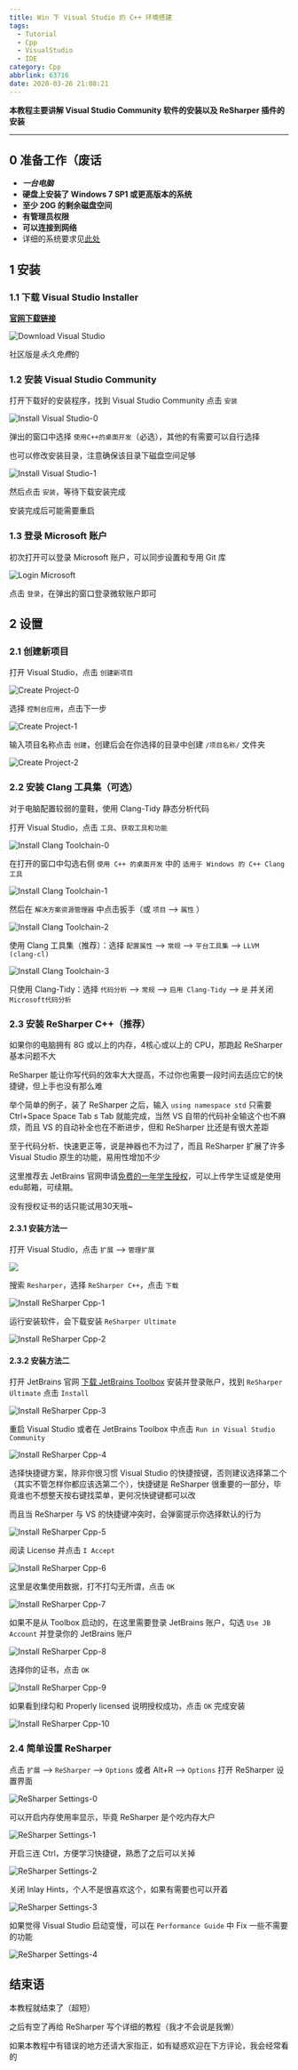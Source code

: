 ```yaml
---
title: Win 下 Visual Studio 的 C++ 环境搭建
tags:
  - Tutorial
  - Cpp
  - VisualStudio
  - IDE
category: Cpp
abbrlink: 63716
date: 2020-03-26 21:08:21
---
```



**本教程主要讲解 Visual Studio Community 软件的安装以及 ReSharper 插件的安装**

<!-- more -->

---

## 0	准备工作（废话

+ ***一台电脑***
+ **硬盘上安装了 Windows 7 SP1 或更高版本的系统**
+ **至少 20G 的剩余磁盘空间**
+ **有管理员权限**
+ **可以连接到网络**
+ 详细的系统要求见[此处](https://docs.microsoft.com/zh-cn/visualstudio/releases/2019/system-requirements)



## 1	安装

### 1.1	下载 Visual Studio Installer

**[官网下载链接](https://visualstudio.microsoft.com/zh-hans/downloads/)**

![Download Visual Studio](https://img.rytinselver.com/blog/Cpp/63716/download-visual-studio.png)

社区版是*永久免费*的



### 1.2	安装 Visual Studio Community

打开下载好的安装程序，找到 Visual Studio Community 点击 `安装`

![Install Visual Studio-0](https://img.rytinselver.com/blog/Cpp/63716/install-visual-studio-0.png)

弹出的窗口中选择 `使用C++的桌面开发`（必选），其他的有需要可以自行选择

也可以修改安装目录，注意确保该目录下磁盘空间足够

![Install Visual Studio-1](https://img.rytinselver.com/blog/Cpp/63716/install-visual-studio-1.png)

然后点击 `安装`，等待下载安装完成

安装完成后可能需要重启



### 1.3	登录 Microsoft 账户

初次打开可以登录 Microsoft 账户，可以同步设置和专用 Git 库

![Login Microsoft](https://img.rytinselver.com/blog/Cpp/63716/login-microsoft.png)

点击 `登录`，在弹出的窗口登录微软账户即可



## 2	设置

### 2.1	创建新项目

打开 Visual Studio，点击 `创建新项目`

![Create Project-0](https://img.rytinselver.com/blog/Cpp/63716/create-project-0.png)

选择 `控制台应用`，点击下一步

![Create Project-1](https://img.rytinselver.com/blog/Cpp/63716/create-project-1.png)

输入项目名称点击 `创建`，创建后会在你选择的目录中创建 `/项目名称/` 文件夹

![Create Project-2](https://img.rytinselver.com/blog/Cpp/63716/create-project-2.png)



### 2.2	安装 Clang 工具集（可选）

对于电脑配置较弱的童鞋，使用 Clang-Tidy 静态分析代码

打开 Visual Studio，点击 `工具`、`获取工具和功能`

![Install Clang Toolchain-0](https://img.rytinselver.com/blog/Cpp/63716/install-clang-toolchain-0.png)

在打开的窗口中勾选右侧 `使用 C++ 的桌面开发` 中的 `适用于 Windows 的 C++ Clang 工具`

![Install Clang Toolchain-1](https://img.rytinselver.com/blog/Cpp/63716/install-clang-toolchain-1.png)

然后在 `解决方案资源管理器` 中点击扳手（或 `项目` --> `属性` ）

![Install Clang Toolchain-2](https://img.rytinselver.com/blog/Cpp/63716/install-clang-toolchain-2.png)

使用 Clang 工具集（推荐）：选择 `配置属性` --> `常规` --> `平台工具集` --> `LLVM (clang-cl)`

![Install Clang Toolchain-3](https://img.rytinselver.com/blog/Cpp/63716/install-clang-toolchain-3.png)

只使用 Clang-Tidy：选择 `代码分析` --> `常规` --> `启用 Clang-Tidy` --> `是` 并关闭 `Microsoft代码分析`



### 2.3	安装 ReSharper C++（推荐）

如果你的电脑拥有 8G 或以上的内存，4核心或以上的 CPU，那跑起 ReSharper 基本问题不大

ReSharper 能让你写代码的效率大大提高，不过你也需要一段时间去适应它的快捷键，但上手也没有那么难

举个简单的例子，装了 ReSharper 之后，输入 `using namespace std` 只需要 Ctrl+Space Space Tab s Tab 就能完成，当然 VS 自带的代码补全输这个也不麻烦，而且 VS 的自动补全也在不断进步，但和 ReSharper 比还是有很大差距

至于代码分析、快速更正等，说是神器也不为过了，而且 ReSharper 扩展了许多 Visual Studio 原生的功能，易用性增加不少

这里推荐去 JetBrains 官网申请[免费的一年学生授权](https://www.jetbrains.com/community/education/#students)，可以上传学生证或是使用edu邮箱，可续期。

没有授权证书的话只能试用30天哦~



#### 2.3.1	安装方法一

打开 Visual Studio，点击 `扩展` --> `管理扩展`

![](https://img.rytinselver.com/blog/Cpp/63716/install-resharper-cpp-0.png)

搜索 `Resharper`，选择 `ReSharper C++`，点击 `下载`

![Install ReSharper Cpp-1](https://img.rytinselver.com/blog/Cpp/63716/install-resharper-cpp-1.png)

运行安装软件，会下载安装 `ReSharper Ultimate`

![Install ReSharper Cpp-2](https://img.rytinselver.com/blog/Cpp/63716/install-resharper-cpp-2.png)



#### 2.3.2	安装方法二

打开 JetBrains 官网 [下载 JetBrains Toolbox](https://www.jetbrains.com/toolbox-app/) 安装并登录账户，找到 `ReSharper Ultimate` 点击 `Install`

![Install ReSharper Cpp-3](https://img.rytinselver.com/blog/Cpp/63716/install-resharper-cpp-3.png)



重启 Visual Studio 或者在 JetBrains Toolbox 中点击 `Run in Visual Studio Community`

![Install ReSharper Cpp-4](https://img.rytinselver.com/blog/Cpp/63716/install-resharper-cpp-4.png)

选择快捷键方案，除非你很习惯 Visual Studio 的快捷按键，否则建议选择第二个（其实不管怎样你都应该选第二个），快捷键是 ReSharper 很重要的一部分，毕竟谁也不想整天按右键找菜单，更何况快键键都可以改

而且当 ReSharper 与 VS 的快捷键冲突时，会弹窗提示你选择默认的行为

![Install ReSharper Cpp-5](https://img.rytinselver.com/blog/Cpp/63716/install-resharper-cpp-5.png)

阅读 License 并点击 `I Accept`

![Install ReSharper Cpp-6](https://img.rytinselver.com/blog/Cpp/63716/install-resharper-cpp-6.png)

这里是收集使用数据，打不打勾无所谓，点击 `OK`

![Install ReSharper Cpp-7](https://img.rytinselver.com/blog/Cpp/63716/install-resharper-cpp-7.png)

如果不是从 Toolbox 启动的，在这里需要登录 JetBrains 账户，勾选 `Use JB Account` 并登录你的 JetBrains 账户

![Install ReSharper Cpp-8](https://img.rytinselver.com/blog/Cpp/63716/install-resharper-cpp-8.png)

选择你的证书，点击 `OK`

![Install ReSharper Cpp-9](https://img.rytinselver.com/blog/Cpp/63716/install-resharper-cpp-9.png)

如果看到绿勾和 Properly licensed 说明授权成功，点击 `OK` 完成安装

![Install ReSharper Cpp-10](https://img.rytinselver.com/blog/Cpp/63716/install-resharper-cpp-10.png)



### 2.4	简单设置 ReSharper

点击 `扩展` --> `ReSharper` --> `Options` 或者 Alt+R --> `Options` 打开 ReSharper 设置界面

![ReSharper Settings-0](https://img.rytinselver.com/blog/Cpp/63716/resharper-settings-0.png)

可以开启内存使用率显示，毕竟 ReSharper 是个吃内存大户

![ReSharper Settings-1](https://img.rytinselver.com/blog/Cpp/63716/resharper-settings-1.png)

开启三连 Ctrl，方便学习快捷键，熟悉了之后可以关掉

![ReSharper Settings-2](https://img.rytinselver.com/blog/Cpp/63716/resharper-settings-2.png)

关闭 Inlay Hints，个人不是很喜欢这个，如果有需要也可以开着

![ReSharper Settings-3](https://img.rytinselver.com/blog/Cpp/63716/resharper-settings-3.png)

如果觉得 Visual Studio 启动变慢，可以在 `Performance Guide` 中 Fix 一些不需要的功能

![ReSharper Settings-4](https://img.rytinselver.com/blog/Cpp/63716/resharper-settings-4.png)



## 结束语

本教程就结束了（超短）

之后有空了再给 ReSharper 写个详细的教程（我才不会说是我懒）

如果本教程中有错误的地方还请大家指正，如有疑惑欢迎在下方评论，我会经常看的
